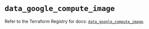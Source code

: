 # `data_google_compute_image`

Refer to the Terraform Registry for docs: [`data_google_compute_image`](https://registry.terraform.io/providers/hashicorp/google/5.19.0/docs/data-sources/compute_image).
